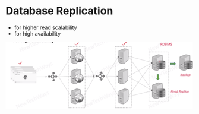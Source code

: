 # Database Replication

- for higher read scalability
- for high availability

![Alt text](./images/image-9.png)

